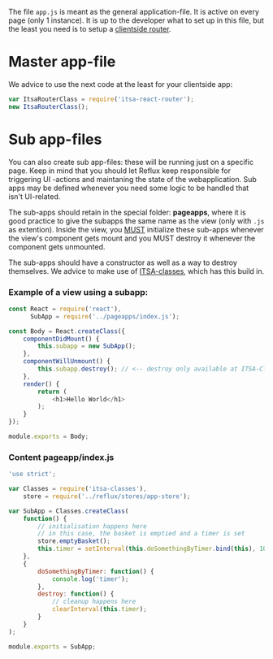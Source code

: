 The file `app.js` is meant as the general application-file. It is active on every page (only 1 instance). It is up to the developer what to set up in this file, but the least you need is to setup a [clientside router](/router).

# Master app-file
We advice to use the next code at the least for your clientside app:

```js
var ItsaRouterClass = require('itsa-react-router');
new ItsaRouterClass();
```

# Sub app-files
You can also create sub app-files: these will be running just on a specific page. Keep in mind that you should let Reflux keep responsible for triggering UI -actions and maintaning the state of the webapplication. Sub apps may be defined whenever you need some logic to be handled that isn't UI-related.

The sub-apps should retain in the special folder: **pageapps**, where it is good practice to give the subapps the same name as the view (only with `.js` as extention). Inside the view, you <u>MUST</u> initialize these sub-apps whenever the view's component gets mount and you MUST destroy it whenever the component gets unmounted.

The sub-apps should have a constructor as well as a way to destroy themselves. We advice to make use of [ITSA-classes](https://www.npmjs.com/package/itsa-classes), which has this build in.

### Example of a view using a subapp:
```js
const React = require('react'),
      SubApp = require('../pageapps/index.js');

const Body = React.createClass({
    componentDidMount() {
        this.subapp = new SubApp();
    },
    componentWillUnmount() {
        this.subapp.destroy(); // <-- destroy only available at ITSA-Classes, not ES6-Classes
    },
    render() {
        return (
            <h1>Hello World</h1>
        );
    }
});

module.exports = Body;
```

### Content pageapp/index.js
```js
'use strict';

var Classes = require('itsa-classes'),
    store = require('../reflux/stores/app-store');

var SubApp = Classes.createClass(
    function() {
        // initialisation happens here
        // in this case, the basket is emptied and a timer is set
        store.emptyBasket();
        this.timer = setInterval(this.doSomethingByTimer.bind(this), 1000);
    },
    {
        doSomethingByTimer: function() {
            console.log('timer');
        },
        destroy: function() {
            // cleanup happens here
            clearInterval(this.timer);
        }
    }
);

module.exports = SubApp;
```